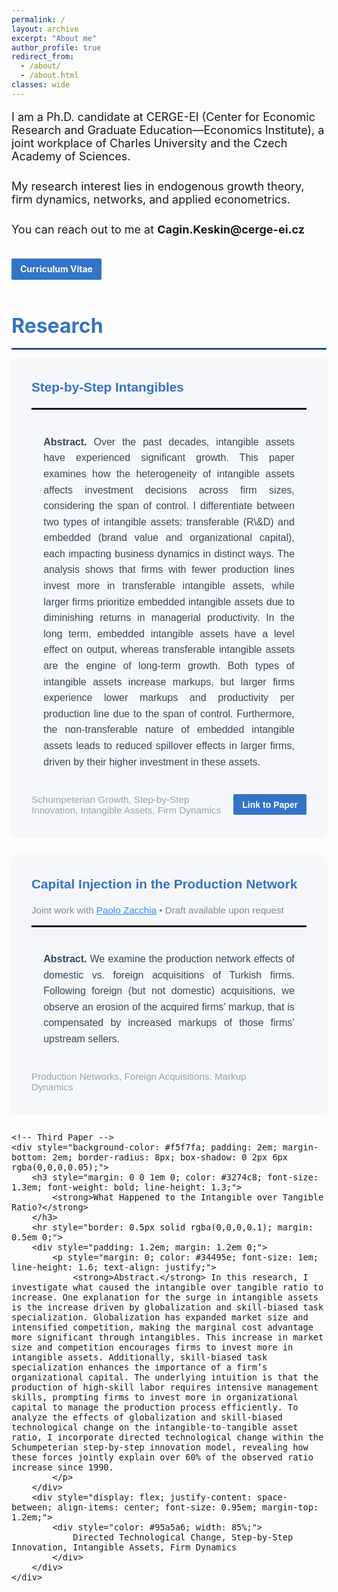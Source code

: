 ```yaml
---
permalink: /
layout: archive
excerpt: "About me"
author_profile: true
redirect_from: 
  - /about/
  - /about.html
classes: wide
---
```


<p style="font-size: 18px;">I am a Ph.D. candidate at CERGE-EI (Center for Economic Research and Graduate Education—Economics Institute), a joint workplace of Charles University and the Czech Academy of Sciences.</p>

<p style="font-size: 18px; margin: 1.5em 0;">My research interest lies in endogenous growth theory, firm dynamics, networks, and applied econometrics.</p>
 <p style="font-size: 18px; margin-bottom: 2em;">
  You can reach out to me at <strong>Cagin.Keskin@cerge-ei.cz</strong><br>
  <span style="margin: 2em 0 1em 0; display: inline-block;">
    <a 
      href="https://www.dropbox.com/scl/fi/jart7j64dpfccoi6cgsn6/cagin_cv.pdf?rlkey=fs5oetcc2tsewa2ahlmpvceri&st=8y4excyy&dl=0"
      target="_blank"
      rel="noopener noreferrer"
      style="
        background-color: #3274c8;
        color: white;
        padding: 0.6em 1em;
        border-radius: 2px;
        text-decoration: none;
        font-size: 14px;
        display: inline-block;
        transition: background-color 0.3s ease;
        cursor: pointer;
      ">
      <strong>Curriculum Vitae</strong>
    </a>
  </span>
</p>


<p style="font-size: 32px; color: #3274c8; font-weight: bold; margin: 0.5em 0;"> <strong>Research</strong> </p>
<hr style="border: 1.5px solid #3274c8; margin: 1em 0;">


<div style="max-width: 1000px; margin: 0 auto; font-family: Helvetica, Arial, sans-serif; font-size: 16px;">
    <!-- First Paper -->
    <div style="background-color: #f5f7fa; padding: 2em; margin-bottom: 2em; border-radius: 8px; box-shadow: 0 2px 6px rgba(0,0,0,0.05);">
        <h3 style="margin: 0 0 1em 0; color: #3274c8; font-size: 1.3em; font-weight: bold; line-height: 1.3;">
             <strong>Step-by-Step Intangibles</strong>
        </h3>
        <hr style="border: 0.5px solid rgba(0,0,0,0.1); margin: 0.5em 0;">
        <div style="padding: 1.2em; margin: 1.2em 0;">
            <p style="margin: 0; color: #34495e; font-size: 1em; line-height: 1.6; text-align: justify;">
                <strong>Abstract.</strong> Over the past decades, intangible assets have experienced significant growth.  This paper examines how the heterogeneity of intangible assets affects investment decisions across firm sizes, considering the span of control. I differentiate between two types of intangible assets: transferable (R\&D) and embedded (brand value and organizational capital), each impacting business dynamics in distinct ways. The analysis shows that firms with fewer production lines invest more in transferable intangible assets, while larger firms prioritize embedded intangible assets due to diminishing returns in managerial productivity. In the long term, embedded intangible assets have a level effect on output, whereas transferable intangible assets are the engine of long-term growth. Both types of intangible assets increase markups, but larger firms experience lower markups and productivity per production line due to the span of control. Furthermore, the non-transferable nature of embedded intangible assets leads to reduced spillover effects in larger firms, driven by their higher investment in these assets.
            </p>
        </div>
        <div style="display: flex; justify-content: space-between; align-items: center; font-size: 0.95em; margin-top: 1.2em;">
            <div style="color: #95a5a6; width: 70%;">
                Schumpeterian Growth, Step-by-Step Innovation, Intangible Assets, Firm Dynamics
            </div>
         <a 
      href="https://www.dropbox.com/scl/fi/f5zgs9styazjb1efnf1a0/Step_by_Step_Intangibles.pdf?rlkey=bsee18athavpp08ypcbg8jk8v&st=14fdrdzl&dl=0"
      target="_blank"
      rel="noopener noreferrer"
      style="
        background-color: #3274c8;
        color: white;
        padding: 0.6em 1em;
        border-radius: 2px;
        text-decoration: none;
        font-size: 14px;
        display: inline-block;
        transition: background-color 0.3s ease;
        cursor: pointer;
      ">
      <strong> Link to Paper</strong>
    </a>
        </div>
    </div>
    <!-- Second Paper -->
    <div style="background-color: #f5f7fa; padding: 2em; margin-bottom: 2em; border-radius: 8px; box-shadow: 0 2px 6px rgba(0,0,0,0.05);">
        <h3 style="margin: 0 0 1em 0; color: #3274c8; font-size: 1.3em; font-weight: bold; line-height: 1.3;">
            <strong>Capital Injection in the Production Network</strong>
        </h3>
        <p style="color: #7f8c8d; margin: 0.8em 0 1em 0; font-size: 0.95em;">
            Joint work with <a href="https://www.paolozacchia.com" target="_blank" style="color: #3a86ff; font-weight: 500;">Paolo Zacchia</a> • Draft available upon request
        </p>
        <hr style="border: 0.5px solid rgba(0,0,0,0.1); margin: 0.5em 0;">
        <div style="padding: 1.2em; margin: 1.2em 0;">
            <p style="margin: 0; color: #34495e; font-size: 1em; line-height: 1.6; text-align: justify;">
                <strong>Abstract.</strong> We examine the production network effects of domestic vs. foreign acquisitions of Turkish firms. Following foreign (but not domestic) acquisitions, we observe an erosion of the acquired firms’ markup, that is compensated by increased markups of those firms’ upstream sellers.
            </p>
        </div>
        <div style="display: flex; justify-content: space-between; align-items: center; font-size: 0.95em; margin-top: 1.2em;">
            <div style="color: #95a5a6; width: 85%;">
                Production Networks, Foreign Acquisitions, Markup Dynamics
            </div>
        </div>
    </div>

    <!-- Third Paper -->
    <div style="background-color: #f5f7fa; padding: 2em; margin-bottom: 2em; border-radius: 8px; box-shadow: 0 2px 6px rgba(0,0,0,0.05);">
        <h3 style="margin: 0 0 1em 0; color: #3274c8; font-size: 1.3em; font-weight: bold; line-height: 1.3;">
            <strong>What Happened to the Intangible over Tangible Ratio?</strong>
        </h3>
        <hr style="border: 0.5px solid rgba(0,0,0,0.1); margin: 0.5em 0;">
        <div style="padding: 1.2em; margin: 1.2em 0;">
            <p style="margin: 0; color: #34495e; font-size: 1em; line-height: 1.6; text-align: justify;">
                <strong>Abstract.</strong> In this research, I investigate what caused the intangible over tangible ratio to increase. One explanation for the surge in intangible assets is the increase driven by globalization and skill-biased task specialization. Globalization has expanded market size and intensified competition, making the marginal cost advantage more significant through intangibles. This increase in market size and competition encourages firms to invest more in intangible assets. Additionally, skill-biased task specialization enhances the importance of a firm’s organizational capital. The underlying intuition is that the production of high-skill labor requires intensive management skills, prompting firms to invest more in organizational capital to manage the production process efficiently. To analyze the effects of globalization and skill-biased technological change on the intangible-to-tangible asset ratio, I incorporate directed technological change within the Schumpeterian step-by-step innovation model, revealing how these forces jointly explain over 60% of the observed ratio increase since 1990.
            </p>
        </div>
        <div style="display: flex; justify-content: space-between; align-items: center; font-size: 0.95em; margin-top: 1.2em;">
            <div style="color: #95a5a6; width: 85%;">
                Directed Technological Change, Step-by-Step Innovation, Intangible Assets, Firm Dynamics
            </div>
        </div>
    </div>
</div>






